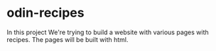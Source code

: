 # odin-recipes

In this project We're trying to build a website with various pages with recipes. The pages will be built with html.
